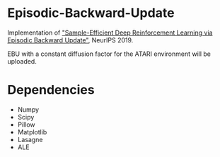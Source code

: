 # Episodic-Backward-Update
Implementation of ["Sample-Efficient Deep Reinforcement Learning via Episodic Backward Update"](https://arxiv.org/abs/1805.12375), NeurIPS 2019.

EBU with a constant diffusion factor for the ATARI environment will be uploaded.

# Dependencies
* Numpy
* Scipy
* Pillow
* Matplotlib
* Lasagne
* ALE

